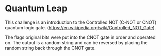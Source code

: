 # Quantum Leap

This challenge is an introduction to the Controlled NOT (C-NOT or CNOT) quantum logic gate. (https://en.wikipedia.org/wiki/Controlled_NOT_Gate).

The flags original bits were put into the CNOT gate in order and operated on. The output is a random string and can be reversed by placing the random string back through the CNOT gate.


